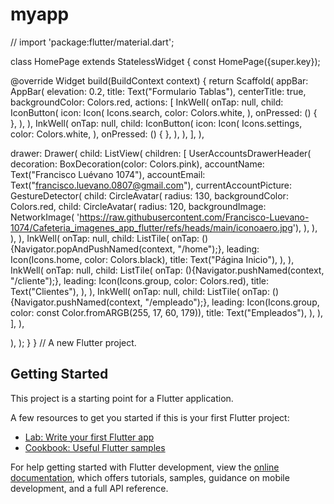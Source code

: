 # myapp


//
import 'package:flutter/material.dart';

class HomePage extends StatelessWidget {
  const HomePage({super.key});

  @override
  Widget build(BuildContext context) {
    return Scaffold(
            appBar: AppBar(
        elevation: 0.2,
        title: Text("Formulario Tablas"),
        centerTitle: true,
        backgroundColor: Colors.red,
        actions: <Widget>[
          InkWell(
            onTap: null,
            child: IconButton(
              icon: Icon(
                Icons.search,
                color: Colors.white,
              ), onPressed: () {  },
            ),
          ),
          InkWell(
            onTap: null,
            child: IconButton(
              icon: Icon(
                Icons.settings,
                color: Colors.white,
              ), onPressed: () {  },
            ),
          ),
        ],
      ),



drawer: Drawer(
  child: ListView(
    children: [
      UserAccountsDrawerHeader(
        decoration: BoxDecoration(color: Colors.pink),
        accountName: Text("Francisco Luévano 1074"), 
        accountEmail: Text("francisco.luevano.0807@gmail.com"),
        currentAccountPicture: GestureDetector(
          child: CircleAvatar(
            radius: 130,
            backgroundColor: Colors.red,
            child: CircleAvatar(
              radius: 120,
              backgroundImage: NetworkImage(
                  'https://raw.githubusercontent.com/Francisco-Luevano-1074/Cafeteria_imagenes_app_flutter/refs/heads/main/iconoaero.jpg'),
            ),
          ),
        ),
      ),
       InkWell(
              onTap: null,
              child: ListTile(
                onTap: (){Navigator.popAndPushNamed(context, "/home");},
                leading: Icon(Icons.home, color: Colors.black),
                title: Text("Página Inicio"),
              ),
            ),
            InkWell(
              onTap: null,
              child: ListTile(
                onTap: (){Navigator.pushNamed(context, "/cliente");},
                leading: Icon(Icons.group, color: Colors.red),
                title: Text("Clientes"),
              ),
            ),
            InkWell(
              onTap: null,
              child: ListTile(
                onTap: (){Navigator.pushNamed(context, "/empleado");},
                leading: Icon(Icons.group, color: const Color.fromARGB(255, 17, 60, 179)),
                title: Text("Empleados"),
              ),
            ),
    ],
  ),

),
    );
  }
}
//
A new Flutter project.

## Getting Started

This project is a starting point for a Flutter application.

A few resources to get you started if this is your first Flutter project:

- [Lab: Write your first Flutter app](https://docs.flutter.dev/get-started/codelab)
- [Cookbook: Useful Flutter samples](https://docs.flutter.dev/cookbook)

For help getting started with Flutter development, view the
[online documentation](https://docs.flutter.dev/), which offers tutorials,
samples, guidance on mobile development, and a full API reference.
